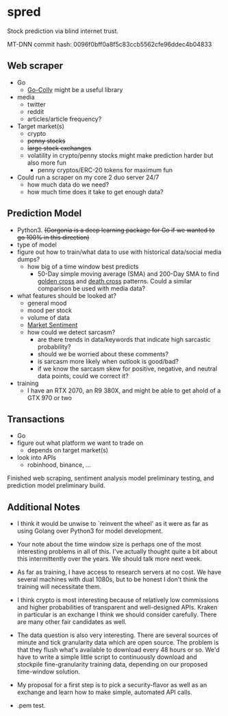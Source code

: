 # spred
Stock prediction via blind internet trust.

MT-DNN commit hash: 0096f0bff0a8f5c83ccb5562cfe96ddec4b04833

##	Web scraper
* Go
    * [Go-Colly](http://go-colly.org) might be a useful library
*	media
    *	twitter
    *	reddit
    *	articles/article frequency?
*	Target market(s)
    *	crypto
    *	~~penny stocks~~
    *	~~large stock exchanges~~
    *	volatility in crypto/penny stocks might make prediction harder but also more fun
        * penny cryptos/ERC-20 tokens for maximum fun
*	Could run a scraper on my core 2 duo server 24/7
    *	how much data do we need?
    *	how much time does it take to get enough data?
##	Prediction Model
*	Python3. ~~(Gorgonia is a deep learning package for Go if we wanted to go 100% in this direction)~~
*	type of model
*	figure out how to train/what data to use with historical data/social media dumps?
    *	how big of a time window best predicts
         * 50-Day simple moving average (SMA) and 200-Day SMA to find [golden cross](https://www.investopedia.com/terms/g/goldencross.asp) and [death cross](https://www.investopedia.com/terms/d/deathcross.asp) patterns. Could a similar comparison be used with media data?
*	what features should be looked at?
    *	general mood
    *	mood per stock
    *	volume of data
    * [Market Sentiment](https://www.investopedia.com/terms/m/marketsentiment.asp)
    * how could we detect sarcasm?
         * are there trends in data/keywords that indicate high sarcastic probability?
         * should we be worried about these comments?
         * is sarcasm more likely when outlook is good/bad?
         * if we know the sarcasm skew for positive, negative, and neutral data points, could we correct it?
*	training
    *	I have an RTX 2070, an R9 380X, and might be able to get ahold of a GTX 970 or two
##	Transactions
*	Go
*	figure out what platform we want to trade on
    *	depends on target market(s)
*	look into APIs
    * robinhood, binance, ...

Finished web scraping, sentiment analysis model preliminary testing, and prediction model preliminary build.

## Additional Notes

*   I think it would be unwise to `reinvent the wheel' as it were as far as using Golang over Python3 for model development. 
*   Your note about the time window size is perhaps one of the most interesting problems in all of this. I've actually thought quite a bit about this intermittently over the years. We should talk more next week. 
*   As far as training, I have access to research servers at no cost. We have several machines with dual 1080s, but to be honest I don't think the training will necessitate them. 
*   I think crypto is most interesting because of relatively low commissions and higher probabilities of transparent and well-designed APIs. Kraken in particular is an exchange I think we should consider carefully. There are many other fair candidates as well. 
*   The data question is also very interesting. There are several sources of minute and tick granularity data which are open source. The problem is that they flush what's available to download every 48 hours or so. We'd have to write a simple little script to continuously download and stockpile fine-granularity training data, depending on our proposed time-window solution. 
*   My proposal for a first step is to pick a security-flavor as well as an exchange and learn how to make simple, automated API calls. 

*   .pem test. 
